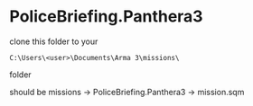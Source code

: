 # PoliceBriefing.Panthera3

clone this folder to your

    C:\Users\<user>\Documents\Arma 3\missions\
folder

should be missions -> PoliceBriefing.Panthera3 -> mission.sqm
